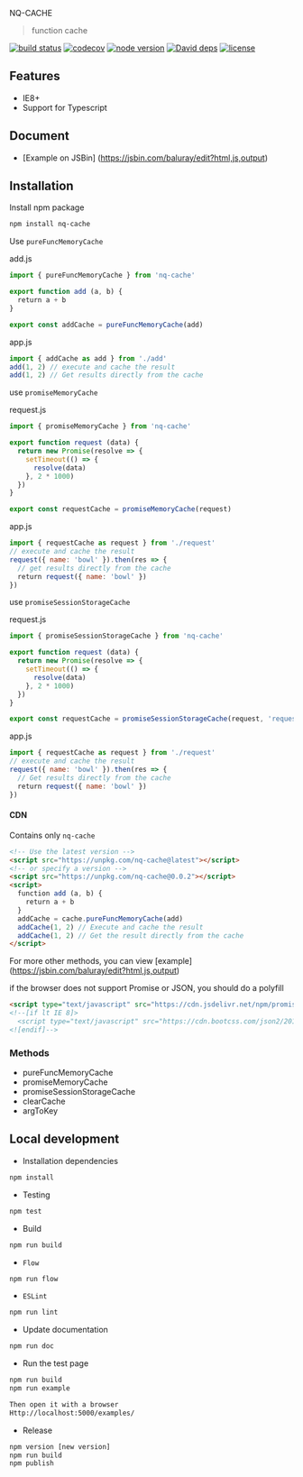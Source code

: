 NQ-CACHE

> function cache

[![build status](https://api.travis-ci.org/nqdy666/nq-cache.svg?branch=master)](https://travis-ci.org/nqdy666/nq-cache)
[![codecov](https://codecov.io/gh/nqdy666/nq-cache/branch/master/graph/badge.svg)](https://codecov.io/gh/nqdy666/nq-cache)
[![node version](https://img.shields.io/badge/node.js-%3E=_8.0-green.svg?style=flat-square)](http://nodejs.org/download/)
[![David deps](https://img.shields.io/david/nqdy666/nq-cache.svg?style=flat-square)](https://david-dm.org/nqdy666/nq-cache)
[![license](https://img.shields.io/npm/l/nq-cache.svg)](https://www.npmjs.com/package/nq-cache)

## Features
- IE8+
- Support for Typescript

## Document
- [Example on JSBin] (https://jsbin.com/baluray/edit?html,js,output)

## Installation

Install npm package

```bash
npm install nq-cache
```

Use `pureFuncMemoryCache`

add.js
```javascript
import { pureFuncMemoryCache } from 'nq-cache'

export function add (a, b) {
  return a + b
}

export const addCache = pureFuncMemoryCache(add)
```

app.js
```javascript
import { addCache as add } from './add'
add(1, 2) // execute and cache the result
add(1, 2) // Get results directly from the cache
```

use `promiseMemoryCache`

request.js
```javascript
import { promiseMemoryCache } from 'nq-cache'

export function request (data) {
  return new Promise(resolve => {
    setTimeout(() => {
      resolve(data)
    }, 2 * 1000)
  })
}

export const requestCache = promiseMemoryCache(request)
```

app.js
```javascript
import { requestCache as request } from './request'
// execute and cache the result
request({ name: 'bowl' }).then(res => {
  // get results directly from the cache
  return request({ name: 'bowl' })
})
```

use `promiseSessionStorageCache`

request.js
```javascript
import { promiseSessionStorageCache } from 'nq-cache'

export function request (data) {
  return new Promise(resolve => {
    setTimeout(() => {
      resolve(data)
    }, 2 * 1000)
  })
}

export const requestCache = promiseSessionStorageCache(request, 'request')
```

app.js
```javascript
import { requestCache as request } from './request'
// execute and cache the result
request({ name: 'bowl' }).then(res => {
  // Get results directly from the cache
  return request({ name: 'bowl' })
})
```

#### CDN

Contains only `nq-cache`

```html
<!-- Use the latest version -->
<script src="https://unpkg.com/nq-cache@latest"></script>
<!-- or specify a version -->
<script src="https://unpkg.com/nq-cache@0.0.2"></script>
<script>
  function add (a, b) {
    return a + b
  }
  addCache = cache.pureFuncMemoryCache(add)
  addCache(1, 2) // Execute and cache the result
  addCache(1, 2) // Get the result directly from the cache
</script>
```
For more other methods, you can view [example] (https://jsbin.com/baluray/edit?html,js,output)


if the browser does not support Promise or JSON, you should do a polyfill
```html
<script type="text/javascript" src="https://cdn.jsdelivr.net/npm/promise-polyfill@8/dist/polyfill.min.js"></script>
<!--[if lt IE 8]>
  <script type="text/javascript" src="https://cdn.bootcss.com/json2/20160511/json2.min.js"></script>
<![endif]-->
```

### Methods
- pureFuncMemoryCache
- promiseMemoryCache
- promiseSessionStorageCache
- clearCache
- argToKey

## Local development

- Installation dependencies

```bash
npm install
```

- Testing

```bash
npm test
```

- Build

```bash
npm run build
```

- `Flow`

```bash
npm run flow
```

- `ESLint`

```bash
npm run lint
```

- Update documentation

```bash
npm run doc
```

- Run the test page

```bash
npm run build
npm run example

Then open it with a browser
Http://localhost:5000/examples/
```

- Release

```bash
npm version [new version]
npm run build
npm publish
```
